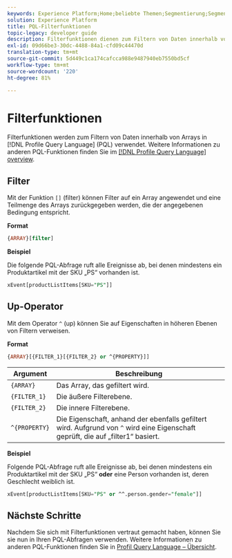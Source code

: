 ```yaml
---
keywords: Experience Platform;Home;beliebte Themen;Segmentierung;Segmentierung;Segmentierungsdienst;pql;PQL;Profil-Abfrage-Sprache;Filterfunktionen;Filter;
solution: Experience Platform
title: PQL-Filterfunktionen
topic-legacy: developer guide
description: Filterfunktionen dienen zum Filtern von Daten innerhalb von Arrays in Profil Query Language (PQL).
exl-id: 09d66be3-30dc-4488-84a1-cfd09c44470d
translation-type: tm+mt
source-git-commit: 5d449c1ca174cafcca988e9487940eb7550bd5cf
workflow-type: tm+mt
source-wordcount: '220'
ht-degree: 81%

---
```


# Filterfunktionen

Filterfunktionen werden zum Filtern von Daten innerhalb von Arrays in [!DNL Profile Query Language] (PQL) verwendet. Weitere Informationen zu anderen PQL-Funktionen finden Sie im [[!DNL Profile Query Language] overview](./overview.md).

## Filter

Mit der Funktion `[]` (filter) können Filter auf ein Array angewendet und eine Teilmenge des Arrays zurückgegeben werden, die der angegebenen Bedingung entspricht.

**Format**

```sql
{ARRAY}[filter]
```

**Beispiel**

Die folgende PQL-Abfrage ruft alle Ereignisse ab, bei denen mindestens ein Produktartikel mit der SKU „PS“ vorhanden ist.

```sql
xEvent[productListItems[SKU="PS"]]
```

## Up-Operator

Mit dem Operator `^` (up) können Sie auf Eigenschaften in höheren Ebenen von Filtern verweisen.

**Format**

```sql
{ARRAY}[{FILTER_1}[{FILTER_2} or ^{PROPERTY}]]
```

| Argument | Beschreibung |
| -------- | ----------- |
| `{ARRAY}` | Das Array, das gefiltert wird. |
| `{FILTER_1}` | Die äußere Filterebene. |
| `{FILTER_2}` | Die innere Filterebene. |
| `^{PROPERTY}` | Die Eigenschaft, anhand der ebenfalls gefiltert wird. Aufgrund von `^` wird eine Eigenschaft geprüft, die auf „filter1“ basiert. |

**Beispiel**

Folgende PQL-Abfrage ruft alle Ereignisse ab, bei denen mindestens ein Produktartikel mit der SKU „PS“ **oder** eine Person vorhanden ist, deren Geschlecht weiblich ist.

```sql
xEvent[productListItems[SKU="PS" or ^^.person.gender="female"]]
```

## Nächste Schritte

Nachdem Sie sich mit Filterfunktionen vertraut gemacht haben, können Sie sie nun in Ihren PQL-Abfragen verwenden. Weitere Informationen zu anderen PQL-Funktionen finden Sie in [Profil Query Language – Übersicht](./overview.md).
